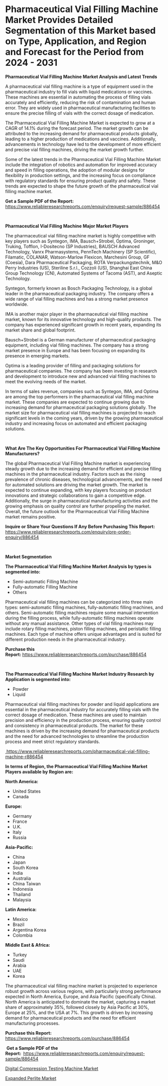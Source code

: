 <p><h1>Pharmaceutical Vial Filling Machine Market Provides Detailed Segmentation of this Market based on Type, Application, and Region and Forecast for the Period from 2024 - 2031</h1></p><p><strong>Pharmaceutical Vial Filling Machine Market Analysis and Latest Trends</strong></p>
<p><p>A pharmaceutical vial filling machine is a type of equipment used in the pharmaceutical industry to fill vials with liquid medications or vaccines. These machines are essential in automating the process of filling vials accurately and efficiently, reducing the risk of contamination and human error. They are widely used in pharmaceutical manufacturing facilities to ensure the precise filling of vials with the correct dosage of medication.</p><p>The Pharmaceutical Vial Filling Machine Market is expected to grow at a CAGR of 14.1% during the forecast period. The market growth can be attributed to the increasing demand for pharmaceutical products globally, leading to a higher production of medications and vaccines. Additionally, advancements in technology have led to the development of more efficient and precise vial filling machines, driving the market growth further.</p><p>Some of the latest trends in the Pharmaceutical Vial Filling Machine Market include the integration of robotics and automation for improved accuracy and speed in filling operations, the adoption of modular designs for flexibility in production settings, and the increasing focus on compliance with regulatory standards for ensuring product quality and safety. These trends are expected to shape the future growth of the pharmaceutical vial filling machine market.</p></p>
<p><strong>Get a Sample PDF of the Report:&nbsp;</strong> <a href="https://www.reliableresearchreports.com/enquiry/request-sample/886454">https://www.reliableresearchreports.com/enquiry/request-sample/886454</a></p>
<p>&nbsp;</p>
<p><strong>Pharmaceutical Vial Filling Machine Major Market Players</strong></p>
<p><p>The pharmaceutical vial filling machine market is highly competitive with key players such as Syntegon, IMA, Bausch+Strobel, Optima, Groninger, Truking, Tofflon, I-Dositecno (SP Industries), BAUSCH Advanced Technology, Vanrx Pharmasystems, PennTech Machinery (SP Scientific), Filamatic, COLANAR, Watson-Marlow Flexicon, Marchesini Group, GF (Coesia), Dara Pharmaceutical Packaging, ROTA Verpackungstechnik, M&O Perry Industries (US), Steriline S.r.l., Cozzoli (US), Shanghai East China Group Technology (CN), Automated Systems of Tacoma (AST), and Aseptic Technology.</p><p>Syntegon, formerly known as Bosch Packaging Technology, is a global leader in the pharmaceutical packaging industry. The company offers a wide range of vial filling machines and has a strong market presence worldwide.</p><p>IMA is another major player in the pharmaceutical vial filling machine market, known for its innovative technology and high-quality products. The company has experienced significant growth in recent years, expanding its market share and global footprint.</p><p>Bausch+Strobel is a German manufacturer of pharmaceutical packaging equipment, including vial filling machines. The company has a strong market presence in Europe and has been focusing on expanding its presence in emerging markets.</p><p>Optima is a leading provider of filling and packaging solutions for pharmaceutical companies. The company has been investing in research and development to introduce new and advanced vial filling machines to meet the evolving needs of the market.</p><p>In terms of sales revenue, companies such as Syntegon, IMA, and Optima are among the top performers in the pharmaceutical vial filling machine market. These companies are expected to continue growing due to increasing demand for pharmaceutical packaging solutions globally. The market size for pharmaceutical vial filling machines is projected to reach significant levels in the coming years, driven by the growing pharmaceutical industry and increasing focus on automated and efficient packaging solutions.</p></p>
<p>&nbsp;</p>
<p><strong>What Are The Key Opportunities For Pharmaceutical Vial Filling Machine Manufacturers?</strong></p>
<p><p>The global Pharmaceutical Vial Filling Machine market is experiencing steady growth due to the increasing demand for efficient and precise filling machines in the pharmaceutical industry. Factors such as the rising prevalence of chronic diseases, technological advancements, and the need for automated solutions are driving the market growth. The market is expected to continue expanding, with key players focusing on product innovations and strategic collaborations to gain a competitive edge. Additionally, the surge in pharmaceutical manufacturing activities and the growing emphasis on quality control are further propelling the market. Overall, the future outlook for the Pharmaceutical Vial Filling Machine market remains positive.</p></p>
<p><strong>Inquire or Share Your Questions If Any Before Purchasing This Report:</strong> <a href="https://www.reliableresearchreports.com/enquiry/pre-order-enquiry/886454">https://www.reliableresearchreports.com/enquiry/pre-order-enquiry/886454</a></p>
<p>&nbsp;</p>
<p><strong>Market Segmentation</strong></p>
<p><strong>The Pharmaceutical Vial Filling Machine Market Analysis by types is segmented into:</strong></p>
<p><ul><li>Semi-automatic Filling Machine</li><li>Fully-automatic Filling Machine</li><li>Others</li></ul></p>
<p><p>Pharmaceutical vial filling machines can be categorized into three main types: semi-automatic filling machines, fully-automatic filling machines, and others. Semi-automatic filling machines require some manual intervention during the filling process, while fully-automatic filling machines operate without any manual assistance. Other types of vial filling machines may include rotary filling machines, piston filling machines, and peristaltic filling machines. Each type of machine offers unique advantages and is suited for different production needs in the pharmaceutical industry.</p></p>
<p><strong>Purchase this Report:&nbsp;</strong><a href="https://www.reliableresearchreports.com/purchase/886454">https://www.reliableresearchreports.com/purchase/886454</a></p>
<p>&nbsp;</p>
<p><strong>The Pharmaceutical Vial Filling Machine Market Industry Research by Application is segmented into:</strong></p>
<p><ul><li>Powder</li><li>Liquid</li></ul></p>
<p><p>Pharmaceutical vial filling machines for powder and liquid applications are essential in the pharmaceutical industry for accurately filling vials with the correct dosage of medication. These machines are used to maintain precision and efficiency in the production process, ensuring quality control and consistency in pharmaceutical products. The market for these machines is driven by the increasing demand for pharmaceutical products and the need for advanced technologies to streamline the production process and meet strict regulatory standards.</p></p>
<p><a href="https://www.reliableresearchreports.com/pharmaceutical-vial-filling-machine-r886454">&nbsp;https://www.reliableresearchreports.com/pharmaceutical-vial-filling-machine-r886454</a></p>
<p><strong>In terms of Region, the Pharmaceutical Vial Filling Machine Market Players available by Region are:</strong></p>
<p>
    <p> <strong> North America: </strong>
        <ul>
            <li>United States</li>
            <li>Canada</li>
        </ul>
        </p> 
    <p> <strong> Europe: </strong>
        <ul>
            <li>Germany</li>
            <li>France</li>
            <li>U.K.</li>
            <li>Italy</li>
            <li>Russia</li>
        </ul>
        </p> 
    <p> <strong> Asia-Pacific: </strong>
        <ul>
            <li>China</li>
            <li>Japan</li>
            <li>South Korea</li>
            <li>India</li>
            <li>Australia</li>
            <li>China Taiwan</li>
            <li>Indonesia</li>
            <li>Thailand</li>
            <li>Malaysia</li>
        </ul>
        </p> 
    <p> <strong> Latin America: </strong>
        <ul>
            <li>Mexico</li>
            <li>Brazil</li>
            <li>Argentina Korea</li>
            <li>Colombia</li>
        </ul>
        </p> 
    <p> <strong> Middle East & Africa: </strong>
        <ul>
            <li>Turkey</li>
            <li>Saudi</li>
            <li>Arabia</li>
            <li>UAE</li>
            <li>Korea</li>
        </ul>
    </p>
    </p>
<p><p>The pharmaceutical vial filling machine market is projected to experience robust growth across various regions, with particularly strong performance expected in North America, Europe, and Asia Pacific (specifically China). North America is anticipated to dominate the market, capturing a market share of approximately 35%, followed closely by Asia Pacific at 30%, Europe at 25%, and the USA at 7%. This growth is driven by increasing demand for pharmaceutical products and the need for efficient manufacturing processes.</p></p>
<p><strong>Purchase this Report: </strong><a href="https://www.reliableresearchreports.com/purchase/886454">https://www.reliableresearchreports.com/purchase/886454</a></p>
<p>&nbsp;<strong>Get a Sample PDF of the Report:&nbsp;&nbsp;</strong><a href="https://www.reliableresearchreports.com/enquiry/request-sample/886454">https://www.reliableresearchreports.com/enquiry/request-sample/886454</a></p>
<p><strong></strong></p>
<p><p><a href="https://view.publitas.com/reportprime-1/digital-compression-testing-machine-market-analysis-examines-its-scope-on-growth-opportunities-and-forecasted-trends-spanning-from-2024-to-2031/">Digital Compression Testing Machine Market</a></p><p><a href="https://spotless-saver-8fd.notion.site/Expanded-Perlite-Market-Research-Report-The-Key-To-Successful-Business-Strategy-Forecasted-for-Peri-f3b752660db549d4a04077ab0a84acce">Expanded Perlite Market</a></p></p>